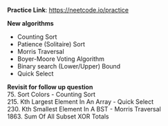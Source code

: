 **Practice Link**: https://neetcode.io/practice

**New algorithms**
- Counting Sort
- Patience (Solitaire) Sort
- Morris Traversal
- Boyer-Moore Voting Algorithm
- Binary search (Lower/Upper) Bound
- Quick Select

**Revisit for follow up question**\
75. Sort Colors - Counting Sort\
215. Kth Largest Element In An Array - Quick Select\
230. Kth Smallest Element In A BST - Morris Traversal\
1863. Sum Of All Subset XOR Totals
